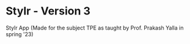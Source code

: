# Stylr - Version 3
Stylr App (Made for the subject TPE as taught by Prof. Prakash Yalla in spring '23)

